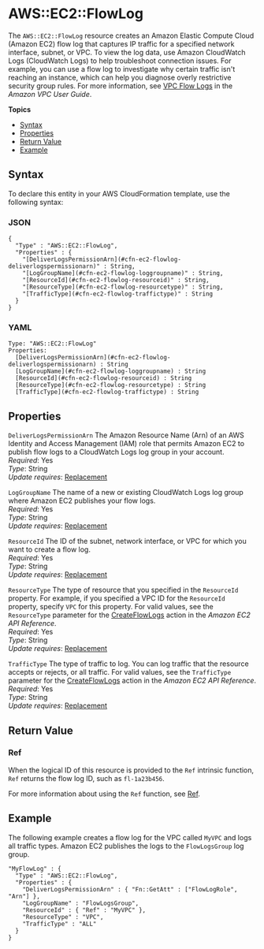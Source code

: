 # AWS::EC2::FlowLog<a name="aws-resource-ec2-flowlog"></a>

The `AWS::EC2::FlowLog` resource creates an Amazon Elastic Compute Cloud \(Amazon EC2\) flow log that captures IP traffic for a specified network interface, subnet, or VPC\. To view the log data, use Amazon CloudWatch Logs \(CloudWatch Logs\) to help troubleshoot connection issues\. For example, you can use a flow log to investigate why certain traffic isn't reaching an instance, which can help you diagnose overly restrictive security group rules\. For more information, see [VPC Flow Logs](http://docs.aws.amazon.com/AmazonVPC/latest/UserGuide/flow-logs.html) in the *Amazon VPC User Guide*\.

**Topics**
+ [Syntax](#aws-resource-ec2-flowlog-syntax)
+ [Properties](#w3ab2c21c10d400b9)
+ [Return Value](#w3ab2c21c10d400c11)
+ [Example](#w3ab2c21c10d400c13)

## Syntax<a name="aws-resource-ec2-flowlog-syntax"></a>

To declare this entity in your AWS CloudFormation template, use the following syntax:

### JSON<a name="aws-resource-ec2-flowlog-syntax.json"></a>

```
{
  "Type" : "AWS::EC2::FlowLog",
  "Properties" : {
    "[DeliverLogsPermissionArn](#cfn-ec2-flowlog-deliverlogspermissionarn)" : String,
    "[LogGroupName](#cfn-ec2-flowlog-loggroupname)" : String,
    "[ResourceId](#cfn-ec2-flowlog-resourceid)" : String,
    "[ResourceType](#cfn-ec2-flowlog-resourcetype)" : String,
    "[TrafficType](#cfn-ec2-flowlog-traffictype)" : String
  }
}
```

### YAML<a name="aws-resource-ec2-flowlog-syntax.yaml"></a>

```
Type: "AWS::EC2::FlowLog"
Properties:
  [DeliverLogsPermissionArn](#cfn-ec2-flowlog-deliverlogspermissionarn) : String
  [LogGroupName](#cfn-ec2-flowlog-loggroupname) : String
  [ResourceId](#cfn-ec2-flowlog-resourceid) : String
  [ResourceType](#cfn-ec2-flowlog-resourcetype) : String
  [TrafficType](#cfn-ec2-flowlog-traffictype) : String
```

## Properties<a name="w3ab2c21c10d400b9"></a>

`DeliverLogsPermissionArn`  <a name="cfn-ec2-flowlog-deliverlogspermissionarn"></a>
The Amazon Resource Name \(Arn\) of an AWS Identity and Access Management \(IAM\) role that permits Amazon EC2 to publish flow logs to a CloudWatch Logs log group in your account\.  
*Required*: Yes  
*Type*: String  
*Update requires*: [Replacement](using-cfn-updating-stacks-update-behaviors.md#update-replacement)

`LogGroupName`  <a name="cfn-ec2-flowlog-loggroupname"></a>
The name of a new or existing CloudWatch Logs log group where Amazon EC2 publishes your flow logs\.  
*Required*: Yes  
*Type*: String  
*Update requires*: [Replacement](using-cfn-updating-stacks-update-behaviors.md#update-replacement)

`ResourceId`  <a name="cfn-ec2-flowlog-resourceid"></a>
The ID of the subnet, network interface, or VPC for which you want to create a flow log\.  
*Required*: Yes  
*Type*: String  
*Update requires*: [Replacement](using-cfn-updating-stacks-update-behaviors.md#update-replacement)

`ResourceType`  <a name="cfn-ec2-flowlog-resourcetype"></a>
The type of resource that you specified in the `ResourceId` property\. For example, if you specified a VPC ID for the `ResourceId` property, specify `VPC` for this property\. For valid values, see the `ResourceType` parameter for the [CreateFlowLogs](http://docs.aws.amazon.com/AWSEC2/latest/APIReference/API_CreateFlowLogs.html) action in the *Amazon EC2 API Reference*\.  
*Required*: Yes  
*Type*: String  
*Update requires*: [Replacement](using-cfn-updating-stacks-update-behaviors.md#update-replacement)

`TrafficType`  <a name="cfn-ec2-flowlog-traffictype"></a>
The type of traffic to log\. You can log traffic that the resource accepts or rejects, or all traffic\. For valid values, see the `TrafficType` parameter for the [CreateFlowLogs](http://docs.aws.amazon.com/AWSEC2/latest/APIReference/API_CreateFlowLogs.html) action in the *Amazon EC2 API Reference*\.  
*Required*: Yes  
*Type*: String  
*Update requires*: [Replacement](using-cfn-updating-stacks-update-behaviors.md#update-replacement)

## Return Value<a name="w3ab2c21c10d400c11"></a>

### Ref<a name="w3ab2c21c10d400c11b2"></a>

When the logical ID of this resource is provided to the `Ref` intrinsic function, `Ref` returns the flow log ID, such as `fl-1a23b456`\.

For more information about using the `Ref` function, see [Ref](intrinsic-function-reference-ref.md)\.

## Example<a name="w3ab2c21c10d400c13"></a>

The following example creates a flow log for the VPC called `MyVPC` and logs all traffic types\. Amazon EC2 publishes the logs to the `FlowLogsGroup` log group\.

```
"MyFlowLog" : {
  "Type" : "AWS::EC2::FlowLog",
  "Properties" : {
    "DeliverLogsPermissionArn" : { "Fn::GetAtt" : ["FlowLogRole", "Arn"] },
    "LogGroupName" : "FlowLogsGroup",
    "ResourceId" : { "Ref" : "MyVPC" },
    "ResourceType" : "VPC",
    "TrafficType" : "ALL"
  }
}
```